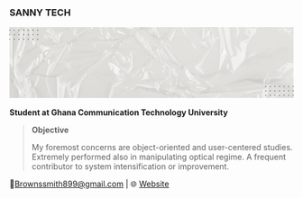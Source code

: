 ### SANNY TECH
![](Doctor%20and%20Medical%20Personal%20Profile%20LinkedIn%20Banner%20(1).gif)

**Student at Ghana Communication Technology University**

> **Objective**
>
> My foremost concerns are object-oriented and user-centered studies. Extremely performed also in manipulating optical regime. A frequent contributor to system intensification or improvement.

:email:Brownssmith899@gmail.com     | :globe_with_meridians: <a href="https://github.com/BhoiDanny/profile" target="_blank">Website</a>

